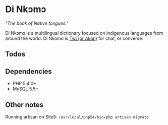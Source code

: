Di Nkɔmɔ
======
*"The book of Native tongues."*  
  
Di Nkɔmɔ is a multilingual dictionary focused on indigenous languages from around the world. Di Nkomo is [Twi (or Akan)](http://en.wikipedia.org/wiki/Akan_language) for chat, or converse.

Todos
---

Dependencies
---
- PHP 5.4.0+
- MySQL 5.5+

Other notes
---
Running artisan on Site5: `/usr/local/php54/bin/php artisan migrate`
